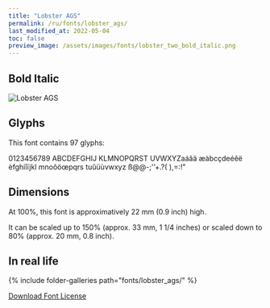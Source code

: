 ```yaml
---
title: "Lobster AGS"
permalink: /ru/fonts/lobster_ags/
last_modified_at: 2022-05-04
toc: false
preview_image: /assets/images/fonts/lobster_two_bold_italic.png
---
```

## Bold Italic

![Lobster AGS](/assets/images/fonts/lobster_two_bold_italic.png)
## Glyphs

This font contains 97 glyphs:


0123456789
ABCDEFGHIJ
KLMNOPQRST
UVWXYZaáâä
æàbcçdeéêë
èfghiîïjkl
mnoôöœpqrs
tuûüùvwxyz
ß@@-;'’+.?(
),=:!"



## Dimensions

At 100%, this font is approximatively 22 mm (0.9 inch) high.

It can be scaled up to 150% (approx. 33 mm, 1 1/4 inches) or scaled down to  80% (approx.  20 mm, 0.8 inch).


## In real life

{% include folder-galleries path="fonts/lobster_ags/" %}


[Download Font License](https://github.com/inkstitch/inkstitch/tree/main/fonts/lobster_AGS/LICENSE)
